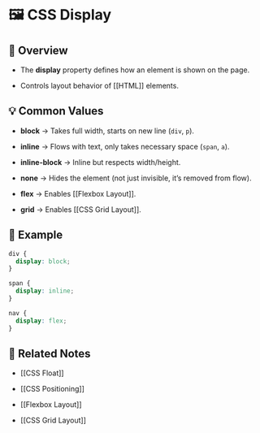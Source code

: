 # 🖼️ CSS Display

## 📖 Overview

- The **display** property defines how an element is shown on the page.
    
- Controls layout behavior of [[HTML]] elements.
    

## 💡 Common Values

- **block** → Takes full width, starts on new line (`div`, `p`).
    
- **inline** → Flows with text, only takes necessary space (`span`, `a`).
    
- **inline-block** → Inline but respects width/height.
    
- **none** → Hides the element (not just invisible, it’s removed from flow).
    
- **flex** → Enables [[Flexbox Layout]].
    
- **grid** → Enables [[CSS Grid Layout]].
    

## 📌 Example

```css
div {
  display: block;
}

span {
  display: inline;
}

nav {
  display: flex;
}
```

## 🔗 Related Notes

- [[CSS Float]]
    
- [[CSS Positioning]]
    
- [[Flexbox Layout]]
    
- [[CSS Grid Layout]]